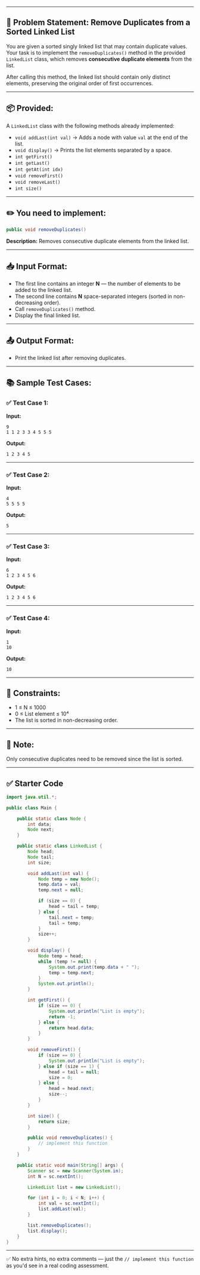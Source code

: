 
---

## 📄 Problem Statement: **Remove Duplicates from a Sorted Linked List**

You are given a sorted singly linked list that may contain duplicate values.
Your task is to implement the `removeDuplicates()` method in the provided `LinkedList` class, which removes **consecutive duplicate elements** from the list.

After calling this method, the linked list should contain only distinct elements, preserving the original order of first occurrences.

---

## 📦 Provided:

A `LinkedList` class with the following methods already implemented:

* `void addLast(int val)` → Adds a node with value `val` at the end of the list.
* `void display()` → Prints the list elements separated by a space.
* `int getFirst()`
* `int getLast()`
* `int getAt(int idx)`
* `void removeFirst()`
* `void removeLast()`
* `int size()`

---

## ✏️ You need to implement:

```java
public void removeDuplicates()
```

**Description:**
Removes consecutive duplicate elements from the linked list.

---

## 📥 Input Format:

* The first line contains an integer **N** — the number of elements to be added to the linked list.
* The second line contains **N** space-separated integers (sorted in non-decreasing order).
* Call `removeDuplicates()` method.
* Display the final linked list.

---

## 📤 Output Format:

* Print the linked list after removing duplicates.

---

## 📚 Sample Test Cases:

### ✅ Test Case 1:

**Input:**

```
9
1 1 2 3 3 4 5 5 5
```

**Output:**

```
1 2 3 4 5 
```

---

### ✅ Test Case 2:

**Input:**

```
4
5 5 5 5
```

**Output:**

```
5 
```

---

### ✅ Test Case 3:

**Input:**

```
6
1 2 3 4 5 6
```

**Output:**

```
1 2 3 4 5 6 
```

---

### ✅ Test Case 4:

**Input:**

```
1
10
```

**Output:**

```
10 
```

---

## 📌 Constraints:

* 1 ≤ N ≤ 1000
* 0 ≤ List element ≤ 10⁴
* The list is sorted in non-decreasing order.

---

## 📖 Note:

Only consecutive duplicates need to be removed since the list is sorted.

---

## ✅ Starter Code

```java
import java.util.*;

public class Main {

    public static class Node {
        int data;
        Node next;
    }

    public static class LinkedList {
        Node head;
        Node tail;
        int size;

        void addLast(int val) {
            Node temp = new Node();
            temp.data = val;
            temp.next = null;

            if (size == 0) {
                head = tail = temp;
            } else {
                tail.next = temp;
                tail = temp;
            }
            size++;
        }

        void display() {
            Node temp = head;
            while (temp != null) {
                System.out.print(temp.data + " ");
                temp = temp.next;
            }
            System.out.println();
        }

        int getFirst() {
            if (size == 0) {
                System.out.println("List is empty");
                return -1;
            } else {
                return head.data;
            }
        }

        void removeFirst() {
            if (size == 0) {
                System.out.println("List is empty");
            } else if (size == 1) {
                head = tail = null;
                size = 0;
            } else {
                head = head.next;
                size--;
            }
        }

        int size() {
            return size;
        }

        public void removeDuplicates() {
            // implement this function
        }
    }

    public static void main(String[] args) {
        Scanner sc = new Scanner(System.in);
        int N = sc.nextInt();

        LinkedList list = new LinkedList();

        for (int i = 0; i < N; i++) {
            int val = sc.nextInt();
            list.addLast(val);
        }

        list.removeDuplicates();
        list.display();
    }
}
```

---

✅ No extra hints, no extra comments — just the `// implement this function` as you'd see in a real coding assessment.
